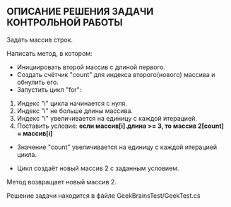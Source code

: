 ## ОПИСАНИЕ РЕШЕНИЯ ЗАДАЧИ КОНТРОЛЬНОЙ РАБОТЫ

Задать массив строк.

 Написать метод, в котором: 
*  Инициировать второй массив с длиной первого.
*  Создать счётчик "count" для индекса второго(нового) массива и обнулить его.
*  Запустить цикл "for": 
1. Индекс "i" цикла начинается с нуля.
2. Индекс "i" не больше длины массива.
3. Индекс "i" увеличивается на единицу с каждой итерацией.
4. Поставить условие:
**если  массив[i].длина >= 3, то массив 2[count] = массив[i]**

* Значение "count" увеличивается на единицу с каждой итерацией цикла.

* Цикл создаёт новый массив 2 с заданным условием.

Метод возвращает новый массив 2.

Решение задачи находится в файле GeekBrainsTest/GeekTest.cs



